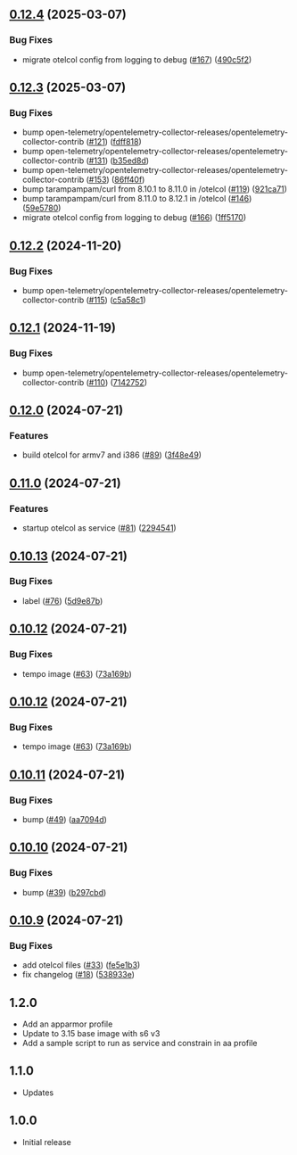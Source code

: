 <!-- https://developers.home-assistant.io/docs/add-ons/presentation#keeping-a-changelog -->

## [0.12.4](https://github.com/cedricziel/ha-addons/compare/otelcol-0.12.3...otelcol-0.12.4) (2025-03-07)


### Bug Fixes

* migrate otelcol config from logging to debug ([#167](https://github.com/cedricziel/ha-addons/issues/167)) ([490c5f2](https://github.com/cedricziel/ha-addons/commit/490c5f25adde039b1ccc2098c17fc5c9fcdeb366))

## [0.12.3](https://github.com/cedricziel/ha-addons/compare/otelcol-0.12.2...otelcol-0.12.3) (2025-03-07)


### Bug Fixes

* bump open-telemetry/opentelemetry-collector-releases/opentelemetry-collector-contrib ([#121](https://github.com/cedricziel/ha-addons/issues/121)) ([fdff818](https://github.com/cedricziel/ha-addons/commit/fdff818618ec2e04b02e5d908f0f4d7318099754))
* bump open-telemetry/opentelemetry-collector-releases/opentelemetry-collector-contrib ([#131](https://github.com/cedricziel/ha-addons/issues/131)) ([b35ed8d](https://github.com/cedricziel/ha-addons/commit/b35ed8d0e5c357eb311c7371f89d92d2b7a23d47))
* bump open-telemetry/opentelemetry-collector-releases/opentelemetry-collector-contrib ([#153](https://github.com/cedricziel/ha-addons/issues/153)) ([86ff40f](https://github.com/cedricziel/ha-addons/commit/86ff40f053148ff57a6b270bb7421dced2d6f3d7))
* bump tarampampam/curl from 8.10.1 to 8.11.0 in /otelcol ([#119](https://github.com/cedricziel/ha-addons/issues/119)) ([921ca71](https://github.com/cedricziel/ha-addons/commit/921ca71f8f35b4cef073d3ff1abbde0ffc17d177))
* bump tarampampam/curl from 8.11.0 to 8.12.1 in /otelcol ([#146](https://github.com/cedricziel/ha-addons/issues/146)) ([59e5780](https://github.com/cedricziel/ha-addons/commit/59e5780679c3a4c833f2aaf577fa2de7c0abfdfa))
* migrate otelcol config from logging to debug ([#166](https://github.com/cedricziel/ha-addons/issues/166)) ([1ff5170](https://github.com/cedricziel/ha-addons/commit/1ff51704008805a826bbd611a37a7492be3d60cb))

## [0.12.2](https://github.com/cedricziel/ha-addons/compare/otelcol-0.12.1...otelcol-0.12.2) (2024-11-20)


### Bug Fixes

* bump open-telemetry/opentelemetry-collector-releases/opentelemetry-collector-contrib ([#115](https://github.com/cedricziel/ha-addons/issues/115)) ([c5a58c1](https://github.com/cedricziel/ha-addons/commit/c5a58c1f71e00c3f7fcb5def16424cfa0dcefc23))

## [0.12.1](https://github.com/cedricziel/ha-addons/compare/otelcol-0.12.0...otelcol-0.12.1) (2024-11-19)


### Bug Fixes

* bump open-telemetry/opentelemetry-collector-releases/opentelemetry-collector-contrib ([#110](https://github.com/cedricziel/ha-addons/issues/110)) ([7142752](https://github.com/cedricziel/ha-addons/commit/714275276e1f864feb2b2fda07c77943f346e3a3))

## [0.12.0](https://github.com/cedricziel/ha-addons/compare/otelcol-0.11.0...otelcol-0.12.0) (2024-07-21)


### Features

* build otelcol for armv7 and i386 ([#89](https://github.com/cedricziel/ha-addons/issues/89)) ([3f48e49](https://github.com/cedricziel/ha-addons/commit/3f48e49ec8d608fa5de76144d4309287a339f9d4))

## [0.11.0](https://github.com/cedricziel/ha-addons/compare/otelcol-0.10.13...otelcol-0.11.0) (2024-07-21)


### Features

* startup otelcol as service ([#81](https://github.com/cedricziel/ha-addons/issues/81)) ([2294541](https://github.com/cedricziel/ha-addons/commit/22945415fcda98f64b25725f474460ad13e85a1e))

## [0.10.13](https://github.com/cedricziel/ha-addons/compare/otelcol-0.10.12...otelcol-0.10.13) (2024-07-21)


### Bug Fixes

* label ([#76](https://github.com/cedricziel/ha-addons/issues/76)) ([5d9e87b](https://github.com/cedricziel/ha-addons/commit/5d9e87bc16df2b8d3078690a1eb94e2e314b9549))

## [0.10.12](https://github.com/cedricziel/ha-addons/compare/otelcol-0.10.11...otelcol-0.10.12) (2024-07-21)


### Bug Fixes

* tempo image ([#63](https://github.com/cedricziel/ha-addons/issues/63)) ([73a169b](https://github.com/cedricziel/ha-addons/commit/73a169bf8f7c3ee2301d7909751af9c2ce26e0dd))

## [0.10.12](https://github.com/cedricziel/ha-addons/compare/otelcol-0.10.11...otelcol-0.10.12) (2024-07-21)


### Bug Fixes

* tempo image ([#63](https://github.com/cedricziel/ha-addons/issues/63)) ([73a169b](https://github.com/cedricziel/ha-addons/commit/73a169bf8f7c3ee2301d7909751af9c2ce26e0dd))

## [0.10.11](https://github.com/cedricziel/ha-addons/compare/otelcol-0.10.10...otelcol-0.10.11) (2024-07-21)


### Bug Fixes

* bump ([#49](https://github.com/cedricziel/ha-addons/issues/49)) ([aa7094d](https://github.com/cedricziel/ha-addons/commit/aa7094dbfdbd577c3d200e6bbb32a441e3cbfd26))

## [0.10.10](https://github.com/cedricziel/ha-addons/compare/otelcol-0.10.9...otelcol-0.10.10) (2024-07-21)


### Bug Fixes

* bump ([#39](https://github.com/cedricziel/ha-addons/issues/39)) ([b297cbd](https://github.com/cedricziel/ha-addons/commit/b297cbdd33f7412e48ef62ed301c5fc9f6007e90))

## [0.10.9](https://github.com/cedricziel/ha-addons/compare/otelcol-0.10.8...otelcol-0.10.9) (2024-07-21)


### Bug Fixes

* add otelcol files ([#33](https://github.com/cedricziel/ha-addons/issues/33)) ([fe5e1b3](https://github.com/cedricziel/ha-addons/commit/fe5e1b325651ec2347132b34827ba0e188f75f9a))
* fix changelog ([#18](https://github.com/cedricziel/ha-addons/issues/18)) ([538933e](https://github.com/cedricziel/ha-addons/commit/538933eba58e9bffa553d851da6d993b35db9fcf))

## 1.2.0

- Add an apparmor profile
- Update to 3.15 base image with s6 v3
- Add a sample script to run as service and constrain in aa profile

## 1.1.0

- Updates

## 1.0.0

- Initial release
